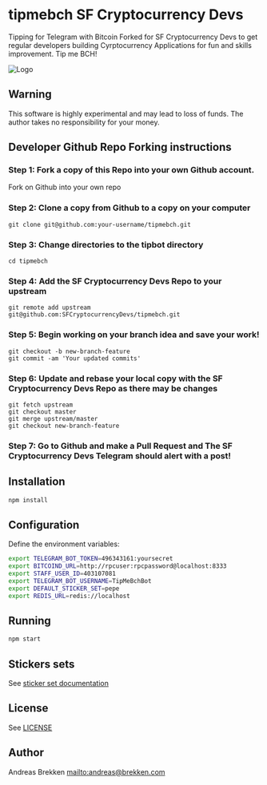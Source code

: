# tipmebch SF Cryptocurrency Devs

Tipping for Telegram with Bitcoin Forked for SF Cryptocurrency Devs to get regular developers building Cyrptocurrency Applications for fun and skills improvement. Tip me BCH!

![Logo](https://raw.githubusercontent.com/abrkn/tipmebch/master/logo.png)

## Warning

This software is highly experimental and may lead to loss of funds.
The author takes no responsibility for your money.

## Developer Github Repo Forking instructions
### Step 1: Fork a copy of this Repo into your own Github account.
Fork on Github into your own repo

### Step 2: Clone a copy from Github to a copy on your computer
```shell
git clone git@github.com:your-username/tipmebch.git
```

### Step 3: Change directories to the tipbot directory
```shell
cd tipmebch
```

### Step 4: Add the SF Cryptocurrency Devs Repo to your upstream
```shell
git remote add upstream git@github.com:SFCryptocurrencyDevs/tipmebch.git
```

### Step 5: Begin working on your branch idea and save your work!
```shell
git checkout -b new-branch-feature
git commit -am 'Your updated commits'
```

### Step 6: Update and rebase your local copy with the SF Cryptocurrency Devs Repo as there may be changes
```shell
git fetch upstream
git checkout master
git merge upstream/master
git checkout new-branch-feature
```

### Step 7: Go to Github and make a Pull Request and The SF Cryptocurrency Devs Telegram should alert with a post!


## Installation

```bash
npm install
```

## Configuration

Define the environment variables:

```bash
export TELEGRAM_BOT_TOKEN=496343161:yoursecret
export BITCOIND_URL=http://rpcuser:rpcpassword@localhost:8333
export STAFF_USER_ID=403107081
export TELEGRAM_BOT_USERNAME=TipMeBchBot
export DEFAULT_STICKER_SET=pepe
export REDIS_URL=redis://localhost
```

## Running

```bash
npm start
```

## Stickers sets

See [sticker set documentation](docs/stickers.md)

## License

See [LICENSE](LICENSE)

## Author

Andreas Brekken <mailto:andreas@brekken.com>
